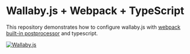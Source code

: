 # Wallaby.js + Webpack + TypeScript
This repository demonstrates how to configure wallaby.js with [webpack built-in postprocessor](https://wallabyjs.com/docs/integration/webpack-built-in.html) and typescript.

[![Wallaby.js](https://img.shields.io/badge/wallaby.js-configured-green.svg)](https://wallabyjs.com)